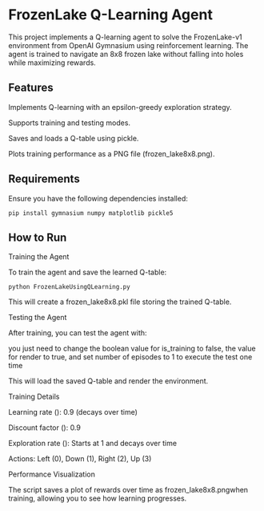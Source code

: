 # FrozenLake Q-Learning Agent

This project implements a Q-learning agent to solve the FrozenLake-v1 environment from OpenAI Gymnasium using reinforcement learning. The agent is trained to navigate an 8x8 frozen lake without falling into holes while maximizing rewards.

## Features

Implements Q-learning with an epsilon-greedy exploration strategy.

Supports training and testing modes.

 Saves and loads a Q-table using pickle.

 Plots training performance as a PNG file (frozen_lake8x8.png).

## Requirements

Ensure you have the following dependencies installed:
```
pip install gymnasium numpy matplotlib pickle5
```

## How to Run

Training the Agent

To train the agent and save the learned Q-table:
```
python FrozenLakeUsingQLearning.py
```

This will create a frozen_lake8x8.pkl file storing the trained Q-table.

Testing the Agent

After training, you can test the agent with:

you just need to change the boolean value for is_training to false, the value for render to true, and set number of episodes to 1 to execute the test one time

This will load the saved Q-table and render the environment.

Training Details

Learning rate (): 0.9 (decays over time)

Discount factor (): 0.9

Exploration rate (): Starts at 1 and decays over time

Actions: Left (0), Down (1), Right (2), Up (3)

Performance Visualization

The script saves a plot of rewards over time as frozen_lake8x8.pngwhen training, allowing you to see how learning progresses.



